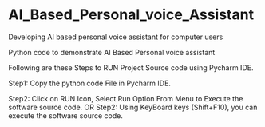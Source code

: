 # AI_Based_Personal_voice_Assistant
Developing AI based personal voice assistant for computer users

Python code to demonstrate AI Based Personal voice assistant 

Following are these Steps to RUN Project Source code using Pycharm IDE.

Step1: Copy the python code File in Pycharm IDE.

Step2: Click on RUN Icon, Select Run Option From Menu to Execute the software source code. OR Step2: Using KeyBoard keys (Shift+F10), you can execute the software source code.
